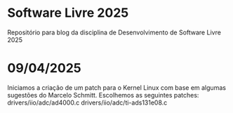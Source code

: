 # Software Livre 2025
Repositório para blog da disciplina de Desenvolvimento de Software Livre 2025

# 09/04/2025

Iniciamos a criação de um patch para o Kernel Linux com base em algumas sugestões do Marcelo Schmitt. Escolhemos as seguintes patches:
drivers/iio/adc/ad4000.c 
drivers/iio/adc/ti-ads131e08.c 


